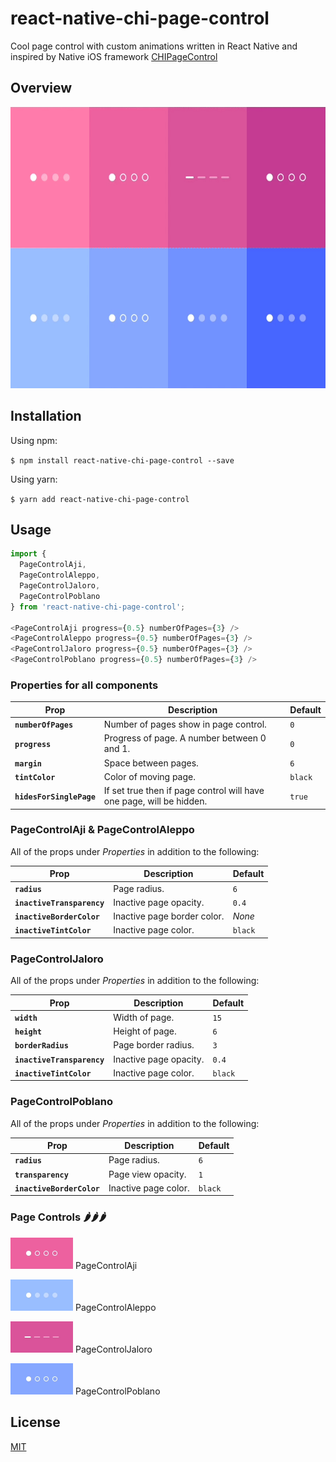 # react-native-chi-page-control

Cool page control with custom animations written in React Native and inspired by Native iOS framework [CHIPageControl](https://github.com/ChiliLabs/CHIPageControl)

## Overview

<img src="assets/Overview.gif" width="600" height="450">

## Installation

Using npm:

`$ npm install react-native-chi-page-control --save`

Using yarn:

`$ yarn add react-native-chi-page-control`

## Usage

```js
import { 
  PageControlAji,
  PageControlAleppo,
  PageControlJaloro,
  PageControlPoblano 
} from 'react-native-chi-page-control';

<PageControlAji progress={0.5} numberOfPages={3} />
<PageControlAleppo progress={0.5} numberOfPages={3} />
<PageControlJaloro progress={0.5} numberOfPages={3} />
<PageControlPoblano progress={0.5} numberOfPages={3} />
```

### Properties for all components

| Prop                                 | Description                                                               | Default |
| ------------------------------------ | ------------------------------------------------------------------------- | ------- |
| **`numberOfPages`**                  | Number of pages show in page control.                                     | `0`     |
| **`progress`**                       | Progress of page. A number between 0 and 1.                               | `0`     |
| **`margin`**                         | Space between pages.                                                      | `6`     |
| **`tintColor`**                      | Color of moving page.                                                     | `black` |
| **`hidesForSinglePage`**             | If set true then if page control will have one page, will be hidden.      | `true`  |

### PageControlAji  &  PageControlAleppo

All of the props under _Properties_ in addition to the following:

| Prop                                 | Description                                                               | Default |
| ------------------------------------ | ------------------------------------------------------------------------- | ------- |
| **`radius`**                         | Page radius.                                                              | `6`     |
| **`inactiveTransparency`**           | Inactive page opacity.                                                    | `0.4`   |
| **`inactiveBorderColor`**            | Inactive page border color.                                               | _None_  |
| **`inactiveTintColor`**              | Inactive page color.                                                      | `black` |

### PageControlJaloro

All of the props under _Properties_ in addition to the following:

| Prop                                 | Description                                                               | Default |
| ------------------------------------ | ------------------------------------------------------------------------- | ------- |
| **`width`**                          | Width of page.                                                            | `15`    |
| **`height`**                         | Height of page.                                                           | `6`     |
| **`borderRadius`**                   | Page border radius.                                                       | `3`     |
| **`inactiveTransparency`**           | Inactive page opacity.                                                    | `0.4`   |
| **`inactiveTintColor`**              | Inactive page color.                                                      | `black` |


### PageControlPoblano

All of the props under _Properties_ in addition to the following:

| Prop                                 | Description                                                               | Default |
| ------------------------------------ | ------------------------------------------------------------------------- | ------- |
| **`radius`**                         | Page radius.                                                              | `6`     |
| **`transparency`**                   | Page view opacity.                                                        | `1`     |
| **`inactiveBorderColor`**            | Inactive page color.                                                      | `black` |

### Page Controls 🌶️🌶️🌶️

<img src="assets/Aji.gif" width="100" height="50"> PageControlAji

<img src="assets/Aleppo.gif" width="100" height="50"> PageControlAleppo

<img src="assets/Jaloro.gif" width="100" height="50"> PageControlJaloro

<img src="assets/Poblano.gif" width="100" height="50"> PageControlPoblano

## License

[MIT](./LICENSE)
